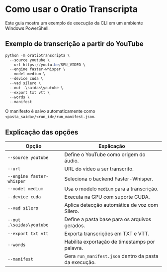# Como usar o Oratio Transcripta

Este guia mostra um exemplo de execução da CLI em um ambiente Windows PowerShell.

## Exemplo de transcrição a partir do YouTube

```powershell
python -m oratiotranscripta \
  --source youtube \
  --url https://youtu.be/SEU_VIDEO \
  --engine faster-whisper \
  --model medium \
  --device cuda \
  --vad silero \
  --out .\saidas\youtube \
  --export txt vtt \
  --words \
  --manifest
```

O manifesto é salvo automaticamente como `<pasta_saida>/<run_id>/run_manifest.json`.

## Explicação das opções

| Opção | Explicação |
| --- | --- |
| `--source youtube` | Define o YouTube como origem do áudio. |
| `--url` | URL do vídeo a ser transcrito. |
| `--engine faster-whisper` | Seleciona o backend Faster-Whisper. |
| `--model medium` | Usa o modelo `medium` para a transcrição. |
| `--device cuda` | Executa na GPU com suporte CUDA. |
| `--vad silero` | Aplica detecção automática de voz com Silero. |
| `--out .\saidas\youtube` | Define a pasta base para os arquivos gerados. |
| `--export txt vtt` | Exporta transcrições em TXT e VTT. |
| `--words` | Habilita exportação de timestamps por palavra. |
| `--manifest` | Gera `run_manifest.json` dentro da pasta da execução. |
